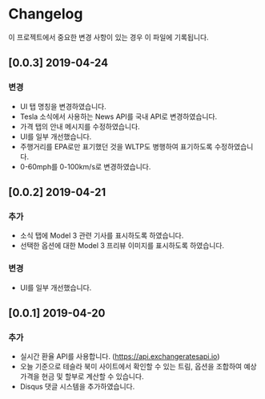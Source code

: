 # Changelog
이 프로젝트에서 중요한 변경 사항이 있는 경우 이 파일에 기록됩니다.

## [0.0.3] 2019-04-24
### 변경
- UI 탭 명칭을 변경하였습니다.
- Tesla 소식에서 사용하는 News API를 국내 API로 변경하였습니다.
- 가격 탭의 안내 메시지를 수정하였습니다.
- UI를 일부 개선했습니다.
- 주행거리를 EPA로만 표기했던 것을 WLTP도 병행하여 표기하도록 수정하였습니다.
- 0-60mph를 0-100km/s로 변경하였습니다.

## [0.0.2] 2019-04-21
### 추가
- 소식 탭에 Model 3 관련 기사를 표시하도록 하였습니다.
- 선택한 옵션에 대한 Model 3 프리뷰 이미지를 표시하도록 하였습니다.
### 변경
- UI를 일부 개선했습니다.

## [0.0.1] 2019-04-20
### 추가
- 실시간 환율 API를 사용합니다. (https://api.exchangeratesapi.io)
- 오늘 기준으로 테슬라 북미 사이트에서 확인할 수 있는 트림, 옵션을 조합하여 예상 가격을 현금 및 할부로 계산할 수 있습니다.
- Disqus 댓글 시스템을 추가하였습니다.
